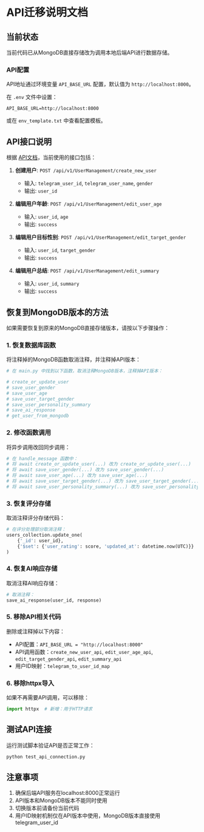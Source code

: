 # API迁移说明文档

## 当前状态
当前代码已从MongoDB直接存储改为调用本地后端API进行数据存储。

### API配置
API地址通过环境变量 `API_BASE_URL` 配置，默认值为 `http://localhost:8000`。

在 `.env` 文件中设置：
```
API_BASE_URL=http://localhost:8000
```

或在 `env_template.txt` 中查看配置模板。

## API接口说明
根据 [API文档](https://lovetapoversea.xyz:4433/docs#/)，当前使用的接口包括：

1. **创建用户**: `POST /api/v1/UserManagement/create_new_user`
   - 输入: `telegram_user_id`, `telegram_user_name`, `gender`
   - 输出: `user_id`

2. **编辑用户年龄**: `POST /api/v1/UserManagement/edit_user_age`
   - 输入: `user_id`, `age`
   - 输出: `success`

3. **编辑用户目标性别**: `POST /api/v1/UserManagement/edit_target_gender`
   - 输入: `user_id`, `target_gender`
   - 输出: `success`

4. **编辑用户总结**: `POST /api/v1/UserManagement/edit_summary`
   - 输入: `user_id`, `summary`
   - 输出: `success`

## 恢复到MongoDB版本的方法

如果需要恢复到原来的MongoDB直接存储版本，请按以下步骤操作：

### 1. 恢复数据库函数
将注释掉的MongoDB函数取消注释，并注释掉API版本：

```python
# 在 main.py 中找到以下函数，取消注释MongoDB版本，注释掉API版本：

# create_or_update_user
# save_user_gender  
# save_user_age
# save_user_target_gender
# save_user_personality_summary
# save_ai_response
# get_user_from_mongodb
```

### 2. 修改函数调用
将异步调用改回同步调用：

```python
# 在 handle_message 函数中：
# 将 await create_or_update_user(...) 改为 create_or_update_user(...)
# 将 await save_user_gender(...) 改为 save_user_gender(...)
# 将 await save_user_age(...) 改为 save_user_age(...)
# 将 await save_user_target_gender(...) 改为 save_user_target_gender(...)
# 将 await save_user_personality_summary(...) 改为 save_user_personality_summary(...)
```

### 3. 恢复评分存储
取消注释评分存储代码：

```python
# 在评分处理部分取消注释：
users_collection.update_one(
    {'_id': user_id},
    {'$set': {'user_rating': score, 'updated_at': datetime.now(UTC)}}
)
```

### 4. 恢复AI响应存储
取消注释AI响应存储：

```python
# 取消注释：
save_ai_response(user_id, response)
```

### 5. 移除API相关代码
删除或注释掉以下内容：
- API配置：`API_BASE_URL = "http://localhost:8000"`
- API调用函数：`create_new_user_api`, `edit_user_age_api`, `edit_target_gender_api`, `edit_summary_api`
- 用户ID映射：`telegram_to_user_id_map`

### 6. 移除httpx导入
如果不再需要API调用，可以移除：
```python
import httpx  # 新增：用于HTTP请求
```

## 测试API连接
运行测试脚本验证API是否正常工作：
```bash
python test_api_connection.py
```

## 注意事项
1. 确保后端API服务在localhost:8000正常运行
2. API版本和MongoDB版本不能同时使用
3. 切换版本前请备份当前代码
4. 用户ID映射机制仅在API版本中使用，MongoDB版本直接使用telegram_user_id 